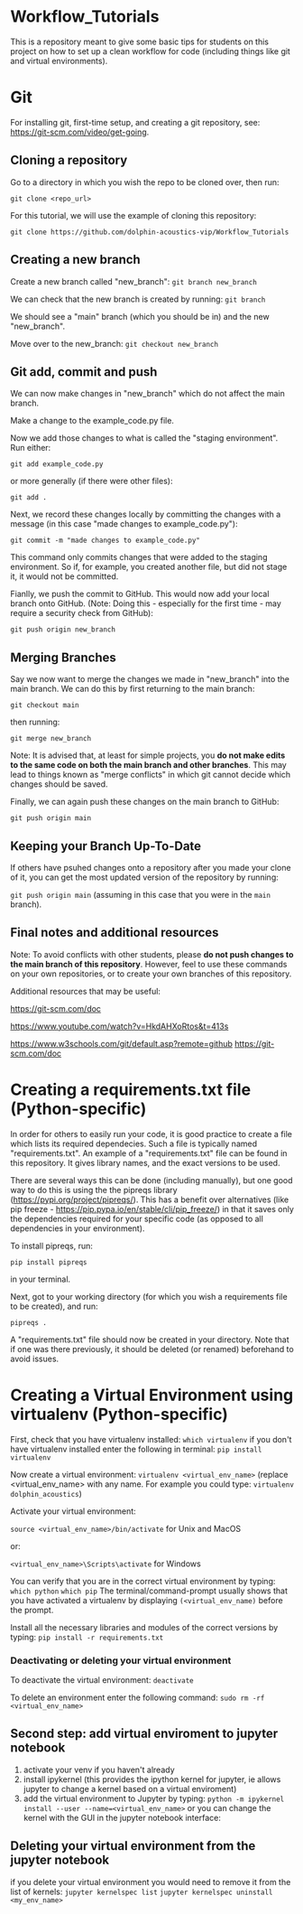 # Workflow_Tutorials
This is a repository meant to give some basic tips for students on this project on how to set up a clean workflow for code (including things like git and virtual environments). 

# Git
For installing git, first-time setup, and creating a git repository, see: https://git-scm.com/video/get-going.

## Cloning a repository
Go to a directory in which you wish the repo to be cloned over, then run:

`git clone <repo_url>`

For this tutorial, we will use the example of cloning this repository:

`git clone https://github.com/dolphin-acoustics-vip/Workflow_Tutorials`

## Creating a new branch
Create a new branch called "new_branch":
`git branch new_branch`

We can check that the new branch is created by running:
`git branch`

We should see a "main" branch (which you should be in) and the new "new_branch".

Move over to the new_branch:
`git checkout new_branch`

## Git add, commit and push
We can now make changes in "new_branch" which do not affect the main branch.

Make a change to the example_code.py file.

Now we add those changes to what is called the "staging environment".
Run either:

`git add example_code.py`

or more generally (if there were other files):

`git add .`

Next, we record these changes locally by committing the changes with a message (in this case "made changes to example_code.py"):

`git commit -m "made changes to example_code.py"`

This command only commits changes that were added to the staging environment. So if, for example, you created another file, but did not stage it, it would not be committed.

Fianlly, we push the commit to GitHub. This would now add your local branch onto GitHub. (Note: Doing this - especially for the first time - may require a security check from GitHub):

`git push origin new_branch`

## Merging Branches
Say we now want to merge the changes we made in "new_branch" into the main branch. We can do this by first returning to the main branch:

`git checkout main`

then running:

`git merge new_branch`

Note: It is advised that, at least for simple projects, you **do not make edits to the same code on both the main branch and other branches**. 
This may lead to things known as "merge conflicts" in which git cannot decide which changes should be saved.

Finally, we can again push these changes on the main branch to GitHub:

`git push origin main`


## Keeping your Branch Up-To-Date
If others have psuhed changes onto a repository after you made your clone of it, you can get the most updated version of the repository by running:

`git push origin main` (assuming in this case that you were in the `main` branch). 

## Final notes and additional resources
Note: To avoid conflicts with other students, please **do not push changes to the main branch of this repository**. However, feel to use these commands on your own repositories, or to create your own branches of this repository.

Additional resources that may be useful:

https://git-scm.com/doc

https://www.youtube.com/watch?v=HkdAHXoRtos&t=413s

https://www.w3schools.com/git/default.asp?remote=github
https://git-scm.com/doc

# Creating a requirements.txt file (Python-specific)
In order for others to easily run your code, it is good practice to create a file which lists its required dependecies. Such a file is typically named "requirements.txt". An example of a "requirements.txt" file can be found in this repository. It gives library names, and the exact versions to be used.

There are several ways this can be done (including manually), but one good way to do this is using the the pipreqs library (https://pypi.org/project/pipreqs/). This has a benefit over alternatives (like pip freeze - https://pip.pypa.io/en/stable/cli/pip_freeze/) in that it saves only the dependencies required for your specific code (as opposed to all dependencies in your environment).

To install pipreqs, run:

`pip install pipreqs` 

in your terminal.

Next, got to your working directory (for which you wish a requirements file to be created), and run:

`pipreqs .`

A "requirements.txt" file should now be created in your directory. Note that if one was there previously, it should be deleted (or renamed) beforehand to avoid issues.


# Creating a Virtual Environment using virtualenv (Python-specific)

First, check that you have virtualenv installed:
`which virtualenv`
if you don't have virtualenv installed enter the following in terminal:
`pip install virtualenv`

Now create a virtual environment:
`virtualenv <virtual_env_name>` (replace <virtual_env_name> with any name. For example you could type: `virtualenv dolphin_acoustics`)

Activate your virtual environment:

`source <virtual_env_name>/bin/activate` for Unix and MacOS

or:

`<virtual_env_name>\Scripts\activate` for Windows

You can verify that you are in the correct virtual environment by typing:
`which python`
`which pip`
The terminal/command-prompt usually shows that you have activated a virtualenv by displaying `(<virtual_env_name)` before the prompt.

Install all the necessary libraries and modules of the correct versions by typing:
`pip install -r requirements.txt`

### Deactivating or deleting your virtual environment

To deactivate the virtual environment:
`deactivate`

To delete an environment enter the following command:
`sudo rm -rf <virtual_env_name>`

## Second step: add virtual enviroment to jupyter notebook

1. activate your venv if you haven't already
2. install ipykernel (this provides the ipython kernel for jupyter, ie allows jupyter to change a kernel based on a virtual enviroment)
3. add the virtual environment to Jupyter by typing:
`python -m ipykernel install --user --name=<virtual_env_name>`
or you can change the kernel with the GUI in the jupyter notebook interface:

## Deleting your virtual environment from the jupyter notebook

if you delete your virtual environment you would need to remove it from the list of kernels:
`jupyter kernelspec list`
`jupyter kernelspec uninstall <my_env_name>`
